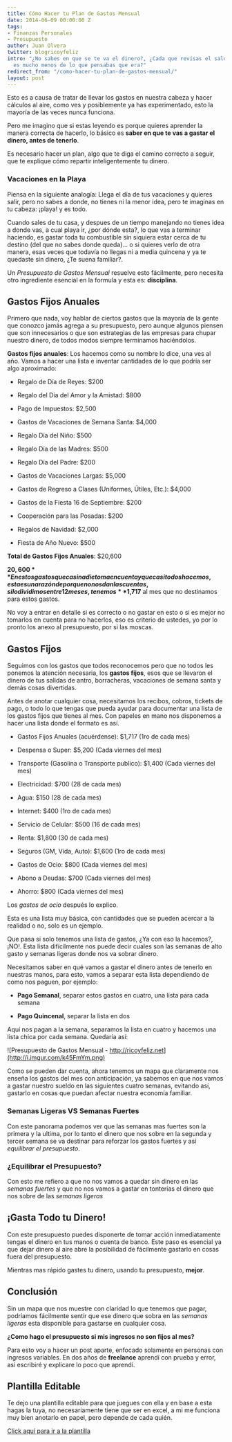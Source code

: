 ```yaml
---
title: Cómo Hacer tu Plan de Gastos Mensual
date: 2014-06-09 00:00:00 Z
tags:
- Finanzas Personales
- Presupuesto
author: Juan Olvera
twitter: blogricoyfeliz
intro: "¿No sabes en que se te va el dinero?, ¿Cada que revisas el saldo en tu banco,
  es mucho menos de lo que pensabas que era?"
redirect_from: "/como-hacer-tu-plan-de-gastos-mensual/"
layout: post
---
```


Esto es a causa de tratar de llevar los gastos en nuestra cabeza y hacer cálculos al aire, como ves y posiblemente ya has experimentado, esto la mayoría de las veces nunca funciona.

Pero me imagino que si estas leyendo es porque quieres aprender la manera correcta de hacerlo, lo básico es **saber en que te vas a gastar el dinero, antes de tenerlo**.

Es necesario hacer un plan, algo que te diga el camino correcto a seguir, que te explique cómo repartir inteligentemente tu dinero.

<div class="alignleft">
  <script type="text/javascript">
    amzn_assoc_ad_type = "banner";
    amzn_assoc_marketplace = "amazon";
    amzn_assoc_region = "US";
    amzn_assoc_placement = "assoc_banner_placement_default";
    amzn_assoc_campaigns = "books";
    amzn_assoc_banner_type = "category";
    amzn_assoc_isresponsive = "true";
    amzn_assoc_banner_id = "1WV938XZP3V21MG4E2R2";
    amzn_assoc_tracking_id = "jolvera-20";
    amzn_assoc_linkid = "459b8c3cca389e389b0c4f4347bbec92";
  </script>
  <script src="//z-na.amazon-adsystem.com/widgets/q?ServiceVersion=20070822&Operation=GetScript&ID=OneJS&WS=1"></script>
</div>

### Vacaciones en la Playa

Piensa en la siguiente analogía: Llega el día de tus vacaciones y quieres salir, pero no sabes a donde, no tienes ni la menor idea, pero te imaginas en tu cabeza: ¡playa! y es todo.

Cuando sales de tu casa, y despues de un tiempo manejando no tienes idea a donde vas, a cual playa ir, ¿por dónde esta?, lo que vas a terminar haciendo, es gastar toda tu combustible sin siquiera estar cerca de tu destino (del que no sabes donde queda)... o si quieres verlo de otra manera, esas veces que todavía no llegas ni a media quincena y ya te quedaste sin dinero, ¿Te suena familiar?.

Un *Presupuesto de Gastos Mensual* resuelve esto fácilmente, pero necesita otro ingrediente esencial en la formula y esta es: **disciplina**.

## Gastos Fijos Anuales

Primero que nada, voy hablar de ciertos gastos que la mayoría de la gente que conozco jamás agrega a su presupuesto, pero aunque algunos piensen que son innecesarios o que son estrategias de las empresas para chupar nuestro dinero, de todos modos siempre terminamos haciéndolos.

**Gastos fijos anuales**: Los hacemos como su nombre lo dice, una ves al año. Vamos a hacer una lista e inventar cantidades de lo que podría ser algo aproximado:

* Regalo de Día de Reyes: $200

* Regalo del Día del Amor y la Amistad: $800

* Pago de Impuestos: $2,500

* Gastos de Vacaciones de Semana Santa: $4,000

* Regalo Día del Niño: $500

* Regalo Día de las Madres: $500

* Regalo Día del Padre: $200

* Gastos de Vacaciones Largas: $5,000

* Gastos de Regreso a Clases (Uniformes, Útiles, Etc.): $4,000

* Gastos de la Fiesta 16 de Septiembre: $200

* Cooperación para las Posadas: $200

* Regalos de Navidad: $2,000

* Fiesta de Año Nuevo: $500

**Total de Gastos Fijos Anuales**: $20,600

**$20,600** En estos gastos que casi nadie toma en cuenta y que casi todos hacemos, esta es una razón de por que no nos dan las cuentas, si lo dividimos entre 12 meses, tenemos **$1,717** al mes que no destinamos para estos gastos.

No voy a entrar en detalle si es correcto o no gastar en esto o si es mejor no tomarlos en cuenta para no hacerlos, eso es criterio de ustedes, yo por lo pronto los anexo al presupuesto, por si las moscas.

## Gastos Fijos

Seguimos con los gastos que todos reconocemos pero que no todos les ponemos la atención necesaria, los **gastos fijos**, esos que se llevaron el dinero de tus salidas de antro, borracheras, vacaciones de semana santa y demás cosas divertidas.

Antes de anotar cualquier cosa, necesitamos los recibos, cobros, tickets de pago, o todo lo que tengas que pueda ayudar para documentar una lista de los gastos fijos que tienes al mes. Con papeles en mano nos disponemos a hacer una lista donde el formato es así.

* Gastos Fijos Anuales (acuérdense): $1,717 (1ro de cada mes)

* Despensa o Super: $5,200 (Cada viernes del mes)

* Transporte (Gasolina o Transporte publico): $1,400 (Cada viernes del mes)

* Electricidad: $700 (28 de cada mes)

* Agua: $150 (28 de cada mes)

* Internet: $400 (1ro de cada mes)

* Servicio de Celular: $500 (16 de cada mes)

* Renta: $1,800 (30 de cada mes)

* Seguros (GM, Vida, Auto): $1,600 (1ro de cada mes)

* Gastos de Ocio: $800 (Cada viernes del mes)

* Abono a Deudas: $700 (Cada viernes del mes)

* Ahorro: $800 (Cada viernes del mes)

Los *gastos de ocio* después lo explico.

Esta es una lista muy básica, con cantidades que se pueden acercar a la realidad o no, solo es un ejemplo.

Que pasa si solo tenemos una lista de gastos, ¿Ya con eso la hacemos?, ¡NO!. Esta lista difícilmente nos puede decir cuales son las semanas de alto gasto y semanas ligeras donde nos va sobrar dinero.

Necesitamos saber en qué vamos a gastar el dinero antes de tenerlo en nuestras manos, para esto, vamos a separar esta lista dependiendo de como nos paguen, por ejemplo:

* **Pago Semanal**, separar estos gastos en cuatro, una lista para cada semana

* **Pago Quincenal**, separar la lista en dos

Aquí nos pagan a la semana, separamos la lista en cuatro y hacemos una lista chica por cada semana. Quedaría así:

![Presupuesto de Gastos Mensual - http://ricoyfeliz.net](http://i.imgur.com/k45FmYm.png)

Como se pueden dar cuenta, ahora tenemos un mapa que claramente nos enseña los gastos del mes con anticipación, ya sabemos en que nos vamos a gastar nuestro sueldo en las siguientes cuatro semanas, evitando así, gastarlo en cosas que puedan afectar nuestra economía familiar.

### Semanas Ligeras VS Semanas Fuertes

Con este panorama podemos ver que las semanas mas fuertes son la primera y la ultima, por lo tanto el dinero que nos sobre en la segunda y tercer semana se va destinar para reforzar los gastos fuertes y así *equilibrar el presupuesto*.

### ¿Equilibrar el Presupuesto?

Con esto me refiero a que no nos vamos a quedar sin dinero en las *semanas fuertes* y que no nos vamos a gastar en tonterías el dinero que nos sobre de las *semanas ligeras*

## ¡Gasta Todo tu Dinero!

Con este presupuesto puedes disponerte de tomar acción inmediatamente tengas el dinero en tus manos o cuenta de banco. Este paso es esencial ya que dejar dinero al aire abre la posibilidad de fácilmente gastarlo en cosas fuera del presupuesto.

Mientras mas rápido gastes tu dinero, usando tu presupuesto, **mejor**.

## Conclusión

Sin un mapa que nos muestre con claridad lo que tenemos que pagar, podríamos fácilmente sentir que ese dinero que sobra en las *semanas ligeras* esta disponible para gastarse en cualquier cosa.

**¿Como hago el presupuesto si mis ingresos no son fijos al mes?**

Para esto voy a hacer un post aparte, enfocado solamente en personas con ingresos variables. En dos años de **freelance** aprendí con prueba y error, así escribiré y explicare lo poco que aprendí.

## Plantilla Editable

Te dejo una plantilla editable para que juegues con ella y en base a esta hagas la tuya, no necesariamente tiene que ser en excel, a mi me funciona muy bien anotarlo en papel, pero depende de cada quién.

[Click aquí para ir a la plantilla](https://docs.zoho.com/sheet/published.do?rid=egrja2775f3ca54884c23ab975a669c95df5f)
